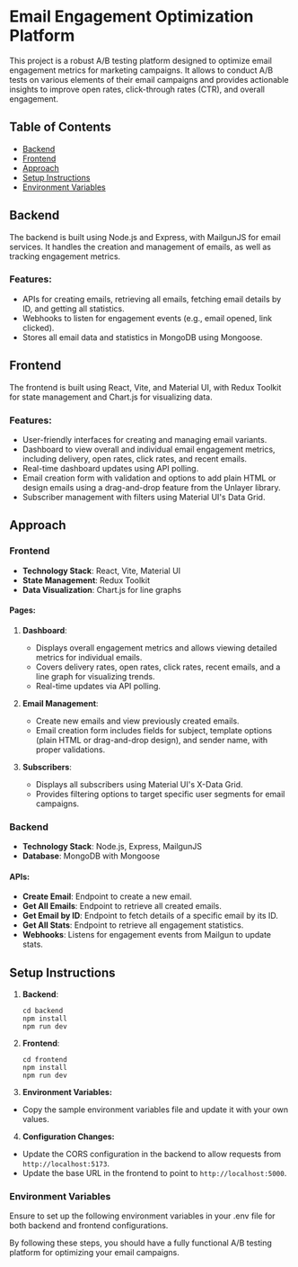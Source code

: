 # Email Engagement Optimization Platform

This project is a robust A/B testing platform designed to optimize email engagement metrics for marketing campaigns. It allows to conduct A/B tests on various elements of their email campaigns and provides actionable insights to improve open rates, click-through rates (CTR), and overall engagement.

## Table of Contents
- [Backend](#backend)
- [Frontend](#frontend)
- [Approach](#approach)
- [Setup Instructions](#setup-instructions)
- [Environment Variables](#environment-variables)

## Backend
The backend is built using Node.js and Express, with MailgunJS for email services. It handles the creation and management of emails, as well as tracking engagement metrics.

### Features:
- APIs for creating emails, retrieving all emails, fetching email details by ID, and getting all statistics.
- Webhooks to listen for engagement events (e.g., email opened, link clicked).
- Stores all email data and statistics in MongoDB using Mongoose.

## Frontend
The frontend is built using React, Vite, and Material UI, with Redux Toolkit for state management and Chart.js for visualizing data.

### Features:
- User-friendly interfaces for creating and managing email variants.
- Dashboard to view overall and individual email engagement metrics, including delivery, open rates, click rates, and recent emails.
- Real-time dashboard updates using API polling.
- Email creation form with validation and options to add plain HTML or design emails using a drag-and-drop feature from the Unlayer library.
- Subscriber management with filters using Material UI's Data Grid.

## Approach

### Frontend
- **Technology Stack**: React, Vite, Material UI
- **State Management**: Redux Toolkit
- **Data Visualization**: Chart.js for line graphs

#### Pages:
1. **Dashboard**: 
   - Displays overall engagement metrics and allows viewing detailed metrics for individual emails.
   - Covers delivery rates, open rates, click rates, recent emails, and a line graph for visualizing trends.
   - Real-time updates via API polling.

2. **Email Management**:
   - Create new emails and view previously created emails.
   - Email creation form includes fields for subject, template options (plain HTML or drag-and-drop design), and sender name, with proper validations.

3. **Subscribers**:
   - Displays all subscribers using Material UI's X-Data Grid.
   - Provides filtering options to target specific user segments for email campaigns.

### Backend
- **Technology Stack**: Node.js, Express, MailgunJS
- **Database**: MongoDB with Mongoose

#### APIs:
- **Create Email**: Endpoint to create a new email.
- **Get All Emails**: Endpoint to retrieve all created emails.
- **Get Email by ID**: Endpoint to fetch details of a specific email by its ID.
- **Get All Stats**: Endpoint to retrieve all engagement statistics.
- **Webhooks**: Listens for engagement events from Mailgun to update stats.

## Setup Instructions

1. **Backend**:
   ```
   cd backend
   npm install
   npm run dev
2. **Frontend**:
      ```
      cd frontend
      npm install
      npm run dev
3. **Environment Variables:**
- Copy the sample environment variables file and update it with your own values.

4. **Configuration Changes:**

- Update the CORS configuration in the backend to allow requests from `http://localhost:5173`.
- Update the base URL in the frontend to point to `http://localhost:5000`.

### Environment Variables

Ensure to set up the following environment variables in your .env file for both backend and frontend configurations.

By following these steps, you should have a fully functional A/B testing platform for optimizing your email campaigns.
